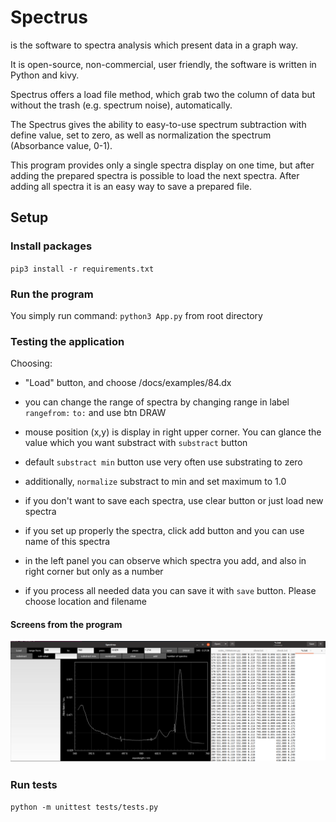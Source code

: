 # Spectrus
is the software to spectra analysis which present data in a graph way.

It is open-source, non-commercial, user friendly, the software is written in
Python and kivy.

Spectrus offers a load file method, which grab two
the column of data but without the trash (e.g. spectrum noise), automatically.

The Spectrus gives the ability to easy-to-use spectrum subtraction with define
value, set to zero, as well as normalization the spectrum (Absorbance value, 0-1).

This program provides only a single spectra display on one time, but after
adding the prepared spectra is possible to load the next spectra. After adding
all spectra it is an easy way to save a prepared file.
## Setup

### Install packages
`pip3 install -r requirements.txt`

### Run the program
You simply run command:
`python3 App.py` from root directory

### Testing the application
Choosing:
- "Load" button, and choose /docs/examples/84.dx

- you can change the range of spectra by changing range in label `rangefrom:` `to:` and use btn DRAW

- mouse position (x,y) is display in right upper corner. You can glance the value which you want substract with `substract` button

- default `substract min` button use very often use substrating to zero

- additionally, `normalize` substract to min and set maximum to 1.0

- if you don't want to save each spectra, use clear button or just load new spectra

- if you set up properly the spectra, click add button and you can use name of this spectra

- in the left panel you can observe which spectra you add, and also in right corner but only as a number

- if you process all needed data you can save it with `save` button. Please choose location and filename

#### Screens from the program
![](images/spectrus_screenshots.png)

### Run tests
`python -m unittest tests/tests.py`
